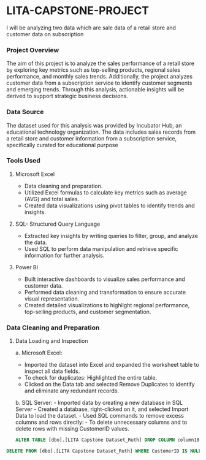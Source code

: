 # LITA-CAPSTONE-PROJECT
I will be analyzing two data which are sale data of a retail store and customer data on subscription

### Project Overview
The aim of this project is to analyze the sales performance of a retail store by exploring key metrics such as top-selling products, regional sales performance, and monthly sales trends. Additionally, the project analyzes customer data from a subscription service to identify customer segments and emerging trends. Through this analysis, actionable insights will be derived to support strategic business decisions.

### Data Source
The dataset used for this analysis was provided by Incubator Hub, an educational technology organization. The data includes sales records from a retail store and customer information from a subscription service, specifically curated for educational purpose

### Tools Used
1. Microsoft Excel
   - Data cleaning and preparation.
   - Utilized Excel formulas to calculate key metrics such as average (AVG) and total sales.
   - Created data visualizations using pivot tables to identify trends and insights.

2. SQL- Structured Query Language
   - Extracted key insights by writing queries to filter, group, and analyze the data.
   - Used SQL to perform data manipulation and retrieve specific information for further analysis.

3. Power BI
   - Built interactive dashboards to visualize sales performance and customer data.
   - Performed data cleaning and transformation to ensure accurate visual representation.
   - Created detailed visualizations to highlight regional performance, top-selling products, and customer segmentation.

### Data Cleaning and Preparation
1. Data Loading and Inspection
   
    a. Microsoft Excel:
      - Imported the dataset into Excel and expanded the worksheet table to inspect all data fields.
      - To check for duplicates: Highlighted the entire table.
      - Clicked on the Data tab and selected Remove Duplicates to identify and eliminate any redundant records.
        
    b. SQL Server:
       - Imported data by creating a new database in SQL Server
       - Created a database, right-clicked on it, and selected Import Data to load the dataset.
       - Used SQL commands to remove excess columns and rows directly:
       - To delete unnecessary columns and to delete rows with missing CustomerID values.
   
    ```SQL
    ALTER TABLE [dbo].[LITA Capstone Dataset_Ruth] DROP COLUMN column10;

```SQL 
DELETE FROM [dbo].[LITA Capstone Dataset_Ruth] WHERE CustomerID IS NULL;

   

